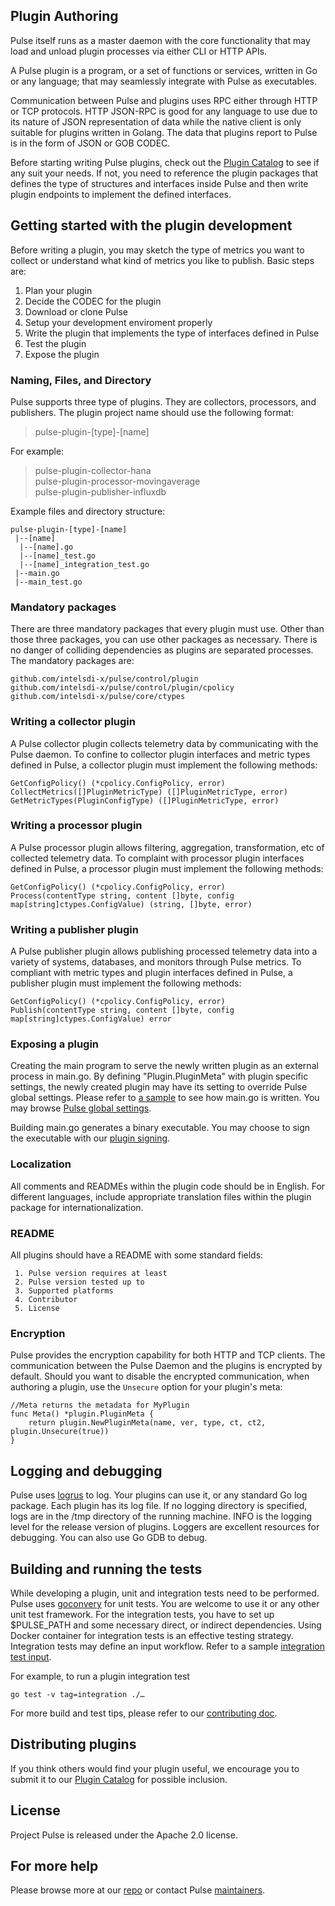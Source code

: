 <!--
http://www.apache.org/licenses/LICENSE-2.0.txt


Copyright 2015 Intel Corporation

Licensed under the Apache License, Version 2.0 (the "License");
you may not use this file except in compliance with the License.
You may obtain a copy of the License at

    http://www.apache.org/licenses/LICENSE-2.0

Unless required by applicable law or agreed to in writing, software
distributed under the License is distributed on an "AS IS" BASIS,
WITHOUT WARRANTIES OR CONDITIONS OF ANY KIND, either express or implied.
See the License for the specific language governing permissions and
limitations under the License.
-->

## Plugin Authoring
Pulse itself runs as a master daemon with the core functionality that may load and unload plugin processes via either CLI or HTTP APIs.

A Pulse plugin is a program, or a set of functions or services, written in Go or any language; that may seamlessly integrate with Pulse as executables. 

Communication between Pulse and plugins uses RPC either through HTTP or TCP protocols. HTTP JSON-RPC is good for any language to use due to its nature of JSON representation of data while the native client is only suitable for plugins written in Golang. The data that plugins report to Pulse is in the form of JSON or GOB CODEC.

Before starting writing Pulse plugins, check out the [Plugin Catalog](https://github.com/intelsdi-x/pulse/blob/master/docs/PLUGIN_CATALOG.md) to see if any suit your needs. If not, you need to reference the plugin packages that defines the type of structures and interfaces inside Pulse and then write plugin endpoints to implement the defined interfaces.

## Getting started with the plugin development
Before writing a plugin, you may sketch the type of metrics you want to collect or understand what kind of metrics you like to publish. Basic steps are:

1. Plan your plugin
2. Decide the CODEC for the plugin
3. Download or clone Pulse
4. Setup your development enviroment properly
5. Write the plugin that implements the type of interfaces defined in Pulse
6. Test the plugin
7. Expose the plugin 

### Naming, Files, and Directory    
Pulse supports three type of plugins. They are collectors, processors, and publishers.  The plugin project name should use the following format:  
>pulse-plugin-[type]-[name]

For example:  
>pulse-plugin-collector-hana      
>pulse-plugin-processor-movingaverage    
>pulse-plugin-publisher-influxdb  

Example files and directory structure:  
```
pulse-plugin-[type]-[name]
 |--[name]
  |--[name].go  
  |--[name]_test.go  
  |--[name]_integration_test.go
 |--main.go
 |--main_test.go
```
### Mandatory packages
There are three mandatory packages that every plugin must use. Other than those three packages, you can use other packages as necessary. There is no danger of colliding dependencies as plugins are separated processes. The mandatory packages are:
```
github.com/intelsdi-x/pulse/control/plugin  
github.com/intelsdi-x/pulse/control/plugin/cpolicy  
github.com/intelsdi-x/pulse/core/ctypes  
```
### Writing a collector plugin
A Pulse collector plugin collects telemetry data by communicating with the Pulse daemon. To confine to collector plugin interfaces and metric types defined in Pulse,  a collector plugin must implement the following methods:
```
GetConfigPolicy() (*cpolicy.ConfigPolicy, error)
CollectMetrics([]PluginMetricType) ([]PluginMetricType, error)
GetMetricTypes(PluginConfigType) ([]PluginMetricType, error)
```
### Writing a processor plugin
A Pulse processor plugin allows filtering, aggregation, transformation, etc of collected telemetry data. To complaint with processor plugin interfaces defined in Pulse,  a processor plugin must implement the following methods:
```
GetConfigPolicy() (*cpolicy.ConfigPolicy, error)
Process(contentType string, content []byte, config map[string]ctypes.ConfigValue) (string, []byte, error)
```
### Writing a publisher plugin
A Pulse publisher plugin allows publishing processed telemetry data into a variety of systems, databases, and monitors through Pulse metrics. To compliant with metric types and plugin interfaces defined in Pulse,  a publisher plugin must implement the following methods:
```
GetConfigPolicy() (*cpolicy.ConfigPolicy, error)
Publish(contentType string, content []byte, config map[string]ctypes.ConfigValue) error
```
### Exposing a plugin
Creating the main program to serve the newly written plugin as an external process in main.go. By defining "Plugin.PluginMeta" with plugin specific settings, the newly created plugin may have its setting to override Pulse global settings. Please refer to [a sample](https://github.com/intelsdi-x/pulse/blob/master/plugin/collector/pulse-collector-mock1/main.go) to see how main.go is written. You may browse [Pulse global settings](https://github.com/intelsdi-x/pulse/blob/master/pulse.go#L45-L119).

Building main.go generates a binary executable. You may choose to sign the executable with our [plugin signing](https://github.com/intelsdi-x/pulse/blob/master/pkg/psigning/README.md).

### Localization
All comments and READMEs within the plugin code should be in English.  For different languages, include appropriate translation files within the plugin package for internationalization.

### README
All plugins should have a README with some standard fields:
```
 1. Pulse version requires at least
 2. Pulse version tested up to
 3. Supported platforms
 4. Contributor
 5. License
```
### Encryption
Pulse provides the encryption capability for both HTTP and TCP clients. The communication between the Pulse Daemon and the plugins is encrypted by default. Should you want to disable the encrypted communication, when authoring a plugin, use the `Unsecure` option for your plugin's meta:
```
//Meta returns the metadata for MyPlugin
func Meta() *plugin.PluginMeta {
    return plugin.NewPluginMeta(name, ver, type, ct, ct2, plugin.Unsecure(true))
}
```

## Logging and debugging
Pulse uses [logrus](http://github.com/Sirupsen/logrus) to log. Your plugins can use it, or any standard Go log package. Each plugin has its log file. If no logging directory is specified, logs are in the /tmp directory of the running machine. INFO is the logging level for the release version of plugins. Loggers are excellent resources for debugging. You can also use Go GDB to debug.

## Building and running the tests
While developing a plugin, unit and integration tests need to be performed. Pulse uses [goconvery](http://github.com/smartystreets/goconvey/convey) for unit tests. You are welcome to use it or any other unit test framework. For the integration tests, you have to set up $PULSE_PATH and some necessary direct, or indirect dependencies. Using Docker container for integration tests is an effective testing strategy. Integration tests may define an input workflow. Refer to a sample [integration test input](https://github.com/intelsdi-x/pulse/blob/master/examples/configs/pulse-config-sample.json).

For example, to run a plugin integration test
```
go test -v tag=integration ./… 
```

For more build and test tips, please refer to our [contributing doc](https://github.com/intelsdi-x/pulse/blob/master/CONTRIBUTING.md).

## Distributing plugins
If you think others would find your plugin useful, we encourage you to submit it to our [Plugin Catalog](https://github.com/intelsdi-x/pulse/blob/master/docs/PLUGIN_CATALOG.md) for possible inclusion.

## License
Project Pulse is released under the Apache 2.0 license.

## For more help
Please browse more at our [repo](https://github.com/intelsdi-x/pulse) or contact Pulse [maintainers](https://github.com/intelsdi-x/pulse#maintainers).
